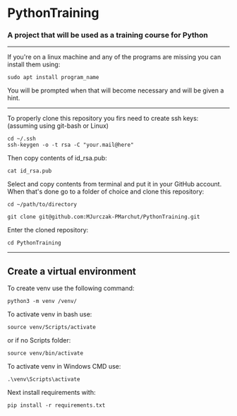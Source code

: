 # PythonTraining
### A project that will be used as a training course for Python

***
If you're on a linux machine and any of the programs are missing you can install them using:
```
sudo apt install program_name
```
You will be prompted when that will become necessary and will be given a hint.
***
To properly clone this repository you firs need to create ssh keys:\
(assuming using git-bash or Linux)
```
cd ~/.ssh
ssh-keygen -o -t rsa -C "your.mail@here"
```
Then copy contents of id_rsa.pub:

```
cat id_rsa.pub
```
Select and copy contents from terminal and put it in your GitHub account.\
When that's done go to a folder of choice and clone this repository:
```
cd ~/path/to/directory

git clone git@github.com:MJurczak-PMarchut/PythonTraining.git
```
Enter the cloned repository:
```
cd PythonTraining
```
***

## Create a virtual environment

To create venv use the following command:

```
python3 -m venv /venv/
```

To activate venv in bash use:
```
source venv/Scripts/activate
```
or if no Scripts folder:

```
source venv/bin/activate
```

To activate venv in Windows CMD use:
```
.\venv\Scripts\activate
```

Next install requirements with:
```
pip install -r requirements.txt
```
